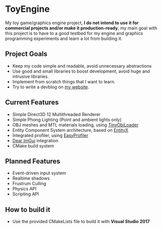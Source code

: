 # ToyEngine

My toy game/graphics engine project, **I do not intend to use it for commercial projects and/or make it production-ready**, 
my main goal with this project is to have to a good testbed for my engine and graphics programming experiments and learn a lot from building it.

## Project Goals

* Keep my code simple and readable, avoid unnecessary abstractions
* Use good and small libraries to boost development, avoid huge and intrusive libraries.
* Implement from scratch things that I want to learn. 
* Try to write a devblog on [my website](https://caioteixeira.com.br/blog/).

## Current Features

* Simple Direct3D 12 Multithreaded Renderer
* Simple Phong Lighting (Point and ambient lights only)
* OBJ meshes and MTL materials loading, using [TinyObjLoader](https://github.com/syoyo/tinyobjloader)
* Entity Component System architecture, based on [EntityX](https://github.com/alecthomas/entityx)
* Integrated profiler, using [EasyProfiler](https://github.com/yse/easy_profiler)
* [Dear ImGui](https://github.com/ocornut/imgui) integration
* CMake build system

## Planned Features

* Event-driven input system
* Realtime shadows
* Frustrum Culling
* Physics API
* Scripting API

## How to build it

* Use the provided CMakeLists file to build it with **Visual Studio 2017**
